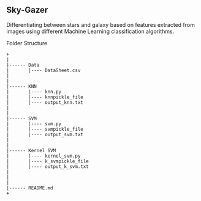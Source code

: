 ## Sky-Gazer

Differentiating between stars and galaxy based on features extracted from images using different Machine Learning classification algorithms.


Folder Structure 
```
+
|
|------ Data
|		|---- DataSheet.csv 
|
|
|------ KNN      
|       |---- knn.py
|       |---- knnpickle_file
|       |---- output_knn.txt
|
|
|------ SVM 
|       |---- svm.py
|       |---- svmpickle_file
|       |---- output_svm.txt
|
|
|------ Kernel SVM
|       |---- kernel_svm.py
|       |---- k_svmpickle_file
|       |---- output_k_svm.txt
|
|
|
|------ README.md
+
```
